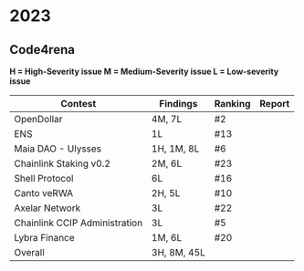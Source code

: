 # 2023

## Code4rena

**H = High-Severity issue
M = Medium-Severity issue
L = Low-severity issue**

| Contest                       | Findings    | Ranking | Report |
|-------------------------------|-------------|---------|--------|
| OpenDollar                    | 4M, 7L      | #2      |        |
| ENS                           | 1L          | #13     |        |
| Maia DAO - Ulysses            | 1H, 1M, 8L  | #6      |        |
| Chainlink Staking v0.2        | 2M, 6L      | #23     |        |
| Shell Protocol                | 6L          | #16     |        |
| Canto veRWA                   | 2H, 5L      | #10     |        |
| Axelar Network                | 3L          | #22     |        |
| Chainlink CCIP Administration | 3L          | #5      |        |
| Lybra Finance                 | 1M, 6L      | #20     |        |
| Overall                       | 3H, 8M, 45L |         |        |